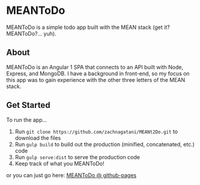 # MEANToDo
MEANToDo is a simple todo app built with the MEAN stack (get it? MEANToDo?... yuh).
## About
MEANToDo is an Angular 1 SPA that connects to an API built with Node, Express, and MongoDB.
I have a background in front-end, so my focus on this app was to gain experience with the other three letters of the MEAN stack.
## Get Started
To run the app...
1. Run `git clone https://github.com/zachnagatani/MEANt2Do.git` to download the files
2. Run `gulp build` to build out the production (minified, concatenated, etc.) code
3. Run `gulp serve:dist` to serve the production code
4. Keep track of what you MEANToDo!

or you can just go here: [MEANToDo @ github-pages](https://zachnagatani.github.io/MEANt2Do/)
